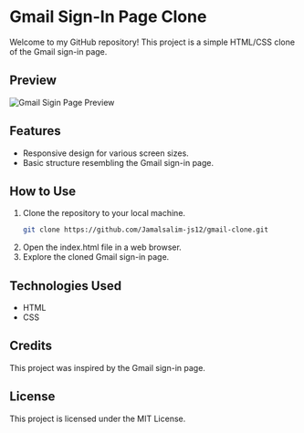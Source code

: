 # Gmail Sign-In Page Clone

Welcome to my GitHub repository! This project is a simple HTML/CSS clone of the Gmail sign-in page.

## Preview

![Gmail Sigin Page Preview](https://github.com/jamalsalim-js12/Google-Sign-In/blob/main/images/Gmail-Sign-In.png)

## Features

- Responsive design for various screen sizes.
- Basic structure resembling the Gmail sign-in page.

## How to Use

1. Clone the repository to your local machine.
   ```bash
   git clone https://github.com/Jamalsalim-js12/gmail-clone.git
2. Open the index.html file in a web browser.
3. Explore the cloned Gmail sign-in page.

## Technologies Used
- HTML
- CSS

## Credits
This project was inspired by the Gmail sign-in page.

## License
This project is licensed under the MIT License.
